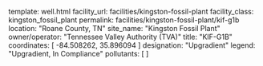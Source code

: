 template: well.html
facility_url: facilities/kingston-fossil-plant
facility_class: kingston_fossil_plant
permalink: facilities/kingston-fossil-plant/kif-g1b
location: "Roane County, TN"
site_name: "Kingston Fossil Plant"
owner/operator: "Tennessee Valley Authority (TVA)"
title: "KIF-G1B"
coordinates: [
  -84.508262,
  35.896094
]
designation: "Upgradient"
legend: "Upgradient, In Compliance"
pollutants: [
]
